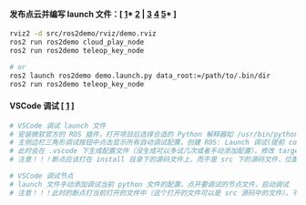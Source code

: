 #### 发布点云并编写 launch 文件：[ [1](https://github.com/HaiderAbasi/ROS2-Path-Planning-and-Maze-Solving/blob/master/path_planning_ws/src/maze_bot/maze_bot/maze_solver.py)* [2](https://github.com/ros2/examples/blob/rolling/rclpy/topics/pointcloud_publisher/examples_rclpy_pointcloud_publisher/pointcloud_publisher.py) | [3](https://blog.csdn.net/qq_36372352/article/details/135402532) [4](https://docs.ros.org/en/humble/Tutorials/Beginner-Client-Libraries/Using-Parameters-In-A-Class-Python.html) [5](https://roboticsbackend.com/rclpy-params-tutorial-get-set-ros2-params-with-python/)* ]
```bash
rviz2 -d src/ros2demo/rviz/demo.rviz
ros2 run ros2demo cloud_play_node
ros2 run ros2demo teleop_key_node

# or 
ros2 launch ros2demo demo.launch.py data_root:=/path/to/.bin/dir
ros2 run ros2demo teleop_key_node
```
#### VSCode 调试 [ [1](https://github.com/ms-iot/vscode-ros/issues/872) ]
```bash
# VSCode 调试 launch 文件
# 安装微软官方的 ROS 插件，打开项目后选择合适的 Python 解释器如 /usr/bin/python3
# 主侧边栏三角形调试按钮中点击显示所有自动调试配置，创建 ROS: Launch 调试(提前 colcon build 否则选不到 ros2demo 包)
# 此时会在 .vscode 下生成配置文件（没生成可以多试几次或者手动添加配置），修改 target 字段为 install 目录下的 lauch 文件的路径，启动调试
# 注意！！！断点应该打在 install 目录下的源码文件上，而不是 src 下的源码文件，位置例如 install/ros2demo/lib/python3.10/site-packages/ros2demo/cloud_play_node.py

# VSCode 调试节点
# launch 文件手动添加调试当前 python 文件的配置，点开要调试的节点文件，启动调试
# 注意！！！此时的断点打当前打开的文件中（这个打开的文件可以是 src 源码中的文件），不过该文件调用的文件还是 install 下打包的库代码中的文件
```